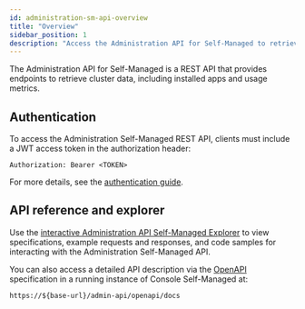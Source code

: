 ```yaml
---
id: administration-sm-api-overview
title: "Overview"
sidebar_position: 1
description: "Access the Administration API for Self-Managed to retrieve cluster data, including installed apps and usage metrics."
---
```


The Administration API for Self-Managed is a REST API that provides endpoints to retrieve cluster data, including installed apps and usage metrics.

## Authentication

To access the Administration Self-Managed REST API, clients must include a JWT access token in the authorization header:

```
Authorization: Bearer <TOKEN>
```

For more details, see the [authentication guide](./administration-sm-api-authentication.md).

## API reference and explorer

Use the [interactive Administration API Self-Managed Explorer][administration-api-explorer] to view specifications, example requests and responses, and code samples for interacting with the Administration Self-Managed API.

You can also access a detailed API description via the [OpenAPI](https://www.openapis.org/) specification in a running instance of Console Self-Managed at:

```
https://${base-url}/admin-api/openapi/docs
```

[administration-api-explorer]: ./specifications/administration-api-self-managed.info.mdx
